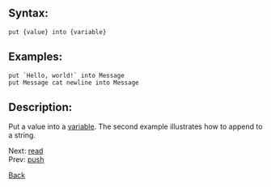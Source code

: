 ## Syntax:
`put {value} into {variable}`
## Examples:
``put `Hello, world!` into Message``  
`put Message cat newline into Message`

## Description:
Put a value into a [variable](variable.md). The second example illustrates how to append to a string.

Next: [read](read.md)  
Prev: [push](push.md)

[Back](../../README.md)
